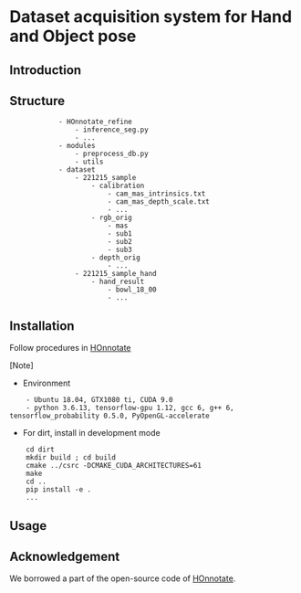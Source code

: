 # Dataset acquisition system for Hand and Object pose
## Introduction


## Structure

```
            - HOnnotate_refine
                - inference_seg.py
                - ...
            - modules
                - preprocess_db.py
                - utils
            - dataset
                - 221215_sample
                    - calibration
                        - cam_mas_intrinsics.txt
                        - cam_mas_depth_scale.txt
                        - ...
                    - rgb_orig
                        - mas
                        - sub1
                        - sub2
                        - sub3
                    - depth_orig
                        - ...
                - 221215_sample_hand
                    - hand_result
                        - bowl_18_00
                        - ...
```


## Installation

Follow procedures in [HOnnotate](https://github.com/shreyashampali/HOnnotate?)

[Note]
- Environment

```
    - Ubuntu 18.04, GTX1080 ti, CUDA 9.0
    - python 3.6.13, tensorflow-gpu 1.12, gcc 6, g++ 6, tensorflow_probability 0.5.0, PyOpenGL-accelerate
```

- For dirt, install in development mode
```
    cd dirt
    mkdir build ; cd build
    cmake ../csrc -DCMAKE_CUDA_ARCHITECTURES=61
    make
    cd ..
    pip install -e .
    ...
```






## Usage



## Acknowledgement
We borrowed a part of the open-source code of [HOnnotate](https://github.com/shreyashampali/HOnnotate?). 

